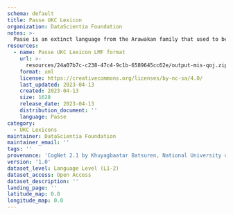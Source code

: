 ```yaml
---
schema: default
title: Passe UKC Lexicon
organization: DataScientia Foundation
notes: >-
  Passe is an extinct language from the Arawakan family that used to be spoken in South America. The UKC Lexicon of Passe is represented as a lexico-semantic network. It consists of words, word senses, synsets, as well as sense-level and synset-level relationships
resources:
  - name: Passe UKC Lexicon LMF format
    url: >-
      resources/24a07b7c-c238-47c4-9c1b-6589645cc62e/output-mis-qoj.zip
    format: xml
    license: https://creativecommons.org/licenses/by-nc-sa/4.0/
    last_updated: 2023-04-13
    created: 2023-04-13
    size: 1628
    release_date: 2023-04-13
    distribution_document: ''
    language: Passe
category:
  - UKC Lexicons
maintainer: DataScientia Foundation
maintainer_email: ''
tags: ''
provenance: 'CogNet 2.1 by Khuyagbaatar Batsuren, National University of Mongolia (http://cognet.ukc.disi.unitn.it); Native Languages of the Americas 2021.11. by Laura Redish and Orrin Lewis (http://www.native-languages.org); Princeton WordNet 2.1 by Princeton University (https://wordnet.princeton.edu)'
version: '1.0'
dataset_level: Language Level (L1-2)
dataset_access: Open Access
dataset_description: ''
landing_page: ''
latitude_map: 0.0
longitude_map: 0.0
---
```


